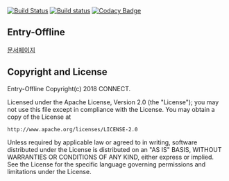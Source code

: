 [![Build Status](https://travis-ci.org/entrylabs/entry-offline.svg?branch=build)](https://travis-ci.org/entrylabs/entry-offline)
[![Build status](https://ci.appveyor.com/api/projects/status/y3yyjagb93vf5lp5/branch/build?svg=true)](https://ci.appveyor.com/project/kimorkim/entry-offline/branch/build)
[![Codacy Badge](https://api.codacy.com/project/badge/Grade/8034c789da8b4ce0a07489a1475a5c07)](https://www.codacy.com/project/entrylabs/entry-offline/dashboard?utm_source=github.com&amp;utm_medium=referral&amp;utm_content=entrylabs/entry-offline&amp;utm_campaign=Badge_Grade_Dashboard)

## Entry-Offline
[문서페이지](https://entrylabs.github.io/docs/)

## Copyright and License

Entry-Offline Copyright(c) 2018 CONNECT.

Licensed under the Apache License, Version 2.0 (the "License"); you may not use this file except in compliance with the License.  You may obtain a copy of the License at

    http://www.apache.org/licenses/LICENSE-2.0

Unless required by applicable law or agreed to in writing, software distributed under the License is distributed on an "AS IS" BASIS, WITHOUT WARRANTIES OR CONDITIONS OF ANY KIND, either express or implied. See the License for the specific language governing permissions and limitations under the License.
